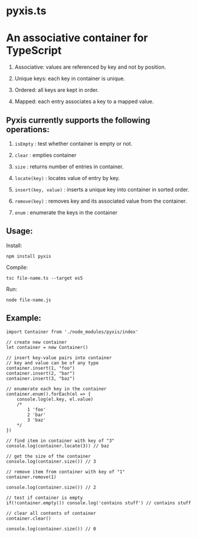 # pyxis.ts
# An associative container for TypeScript</h2>

1) Associative: values are referenced by key and not by position.
     
2) Unique keys: each key in container is unique.
     
3) Ordered: all keys are kept in order.
     
4) Mapped: each entry associates a key to a mapped value.
     
<h2>Pyxis currently supports the following operations:</h2>

1) `isEmpty` : test whether container is empty or not.

2) `clear` : empties container

3) `size`  : returns number of entries in container.
     
4) `locate(key)` : locates value of entry by key. 
     
5) `insert(key, value)` : inserts a unique key into container in sorted order.
     
6) `remove(key)` : removes key and its associated value from the container.

7) `enum` : enumerate the keys in the container


<h2>Usage:</h2>

Install:

    npm install pyxis

Compile:

    tsc file-name.ts --target es5

Run: 

    node file-name.js

<h2>Example:</h2>

    import Container from './node_modules/pyxis/index'

    // create new container
    let container = new Container()

    // insert key-value pairs into container
    // key and value can be of any type
    container.insert(1, "foo")
    container.insert(2, "bar")
    container.insert(3, "baz")

    // enumerate each key in the container
    container.enum().forEach(el => {
        console.log(el.key, el.value)
        /*
            1 'foo'
            2 'bar'
            3 'baz'
        */
    })

    // find item in container with key of "3"
    console.log(container.locate(3)) // baz

    // get the size of the container
    console.log(container.size()) // 3

    // remove item from container with key of "1"
    container.remove(1)

    console.log(container.size()) // 2

    // test if container is empty
    if(!container.empty()) console.log('contains stuff') // contains stuff

    // clear all contents of container
    container.clear()

    console.log(container.size()) // 0
 

